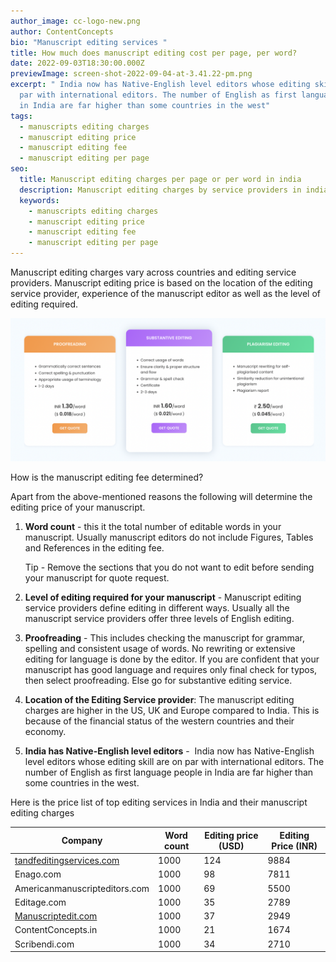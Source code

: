 ```yaml
---
author_image: cc-logo-new.png
author: ContentConcepts
bio: "Manuscript editing services "
title: How much does manuscript editing cost per page, per word?
date: 2022-09-03T18:30:00.000Z
previewImage: screen-shot-2022-09-04-at-3.41.22-pm.png
excerpt: " India now has Native-English level editors whose editing skill are on
  par with international editors. The number of English as first language people
  in India are far higher than some countries in the west"
tags:
  - manuscripts editing charges
  - manuscript editing price
  - manuscript editing fee
  - manuscript editing per page
seo:
  title: Manuscript editing charges per page or per word in india
  description: Manuscript editing charges by service providers in india
  keywords:
    - manuscripts editing charges
    - manuscript editing price
    - manuscript editing fee
    - manuscript editing per page
---
```

Manuscript editing charges vary across countries and editing service providers. Manuscript editing price is based on the location of the editing service provider, experience of the manuscript editor as well as the level of editing required.

![](screen-shot-2022-09-04-at-3.41.22-pm.png)

How is the manuscript editing fee determined?

Apart from the above-mentioned reasons the following will determine the editing price of your manuscript.

1. **Word count** - this it the total number of editable words in your manuscript. Usually manuscript editors do not include Figures, Tables and References in the editing fee. 

   Tip - Remove the sections that you do not want to edit before sending your manuscript for quote request. 
2. **Level of editing required for your manuscript** - Manuscript editing service providers define editing in different ways. Usually all the manuscript service providers offer three levels of English editing.
3. **Proofreading** - This includes checking the manuscript for grammar, spelling and consistent usage of words. No rewriting or extensive editing for language is done by the editor. If you are confident that your manuscript has good language and requires only final check for typos, then select proofreading. Else go for substantive editing service.
4. **Location of the Editing Service provider**: The manuscript editing charges are higher in the US, UK and Europe compared to India. This is because of the financial status of the western countries and their economy. 
5. **India has Native-English level editors** -  India now has Native-English level editors whose editing skill are on par with international editors. The number of English as first language people in India are far higher than some countries in the west. 

Here is the price list of top editing services in India and their manuscript editing charges



| **Company**                                                 | **Word count** | **Editing price (USD)** | **Editing Price (INR)** |
| ----------------------------------------------------------- | -------------- | ----------------------- | ----------------------- |
| [tandfeditingservices.com](http://tandfeditingservices.com) | 1000           | 124                     | 9884                    |
| Enago.com                                                   | 1000           | 98                      | 7811                    |
| Americanmanuscripteditors.com                               | 1000           | 69                      | 5500                    |
| Editage.com                                                 | 1000           | 35                      | 2789                    |
| [Manuscriptedit.com](http://manuscriptedit.com/)            | 1000           | 37                      | 2949                    |
| ContentConcepts.in                                          | 1000           | 21                      | 1674                    |
| Scribendi.com                                               | 1000           | 34                      | 2710                    |